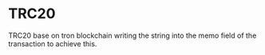 # TRC20
TRC20 base on tron blockchain writing the string into the memo field of the transaction to achieve this.
